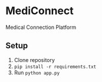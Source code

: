 # MediConnect
Medical Connection Platform

## Setup
1. Clone repository
2. `pip install -r requirements.txt`
3. Run `python app.py`

